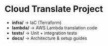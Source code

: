# Cloud Translate Project

- **infra/** → IaC (Terraform)
- **lambda/** → AWS Lambda translation code
- **tests/** → Unit + integration tests
- **docs/** → Architecture & setup guides
